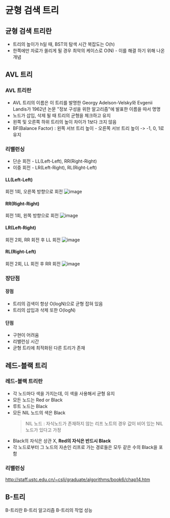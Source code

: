 # 균형 검색 트리
## 균형 검색 트리란
- 트리의 높이가 h일 때, BST의 탐색 시간 복잡도는 O(h)
- 한쪽에만 자료가 쏠리게 될 경우 최악의 케이스로 O(N) - 이를 해결 하기 위해 나온 개념

## AVL 트리
### AVL 트리란
- AVL 트리의 이름은 이 트리를 발명한 Georgy Adelson-Velsky와 Evgenii Landis가 1962년 논문 "정보 구성을 위한 알고리즘"에 발표한 이름을 따서 명명
- 노드가 삽입, 삭제 될 때 트리의 균형을 체크하고 유지
- 왼쪽 및 오른쪽 하위 트리의 높이 차이가 1보다 크지 않음
- BF(Balance Factor) : 왼쪽 서브 트리 높이 - 오른쪽 서브 트리 높이 -> -1, 0, 1로 유지

### 리밸런싱
- 단순 회전 - LL(Left-Left), RR(Right-Right)
- 이중 회전 - LR(Left-Right), RL(Right-Left)
#### LL(Left-Left)
회전 1회, 오른쪽 방향으로 회전
![image](https://github.com/user-attachments/assets/29da1ac3-9d85-4d2d-bf32-ae6fa9ef9289)

#### RR(Right-Right)
회전 1회, 왼쪽 방향으로 회전
![image](https://github.com/user-attachments/assets/2a5fcec5-c508-448f-937d-06dcafadfc17)

#### LR(Left-Right)
회전 2회, RR 회전 후 LL 회전
![image](https://github.com/user-attachments/assets/9f757d76-f54d-4307-ae3b-041fbbfa8e0c)

#### RL(Right-Left)
회전 2회, LL 회전 후 RR 회전
![image](https://github.com/user-attachments/assets/60f25d63-70e3-4ed2-95a7-05118ee7cb21)

### 장단점
#### 장점
- 트리의 검색이 항상 O(logN)으로 균형 잡혀 있음
- 트리의 삽입과 삭제 또한 O(logN)
#### 단점
- 구현이 어려움
- 리밸런싱 시간
- 균형 트리에 최적화된 다른 트리가 존재

## 레드-블랙 트리
### 레드-블랙 트리란
- 각 노드마다 색을 가지는데, 이 색을 사용해서 균형 유지
- 모든 노드는 Red or Black
- 루트 노드는 Black
- 모든 NIL 노드의 색은 Black
  > NIL 노드 : 자식노드가 존재하지 않는 리프 노트의 경우 값이 비어 있는 NIL 노드가 있다고 가정
- Black의 자식은 상관 X, **Red의 자식은 반드시 Black**
- 각 노드로부터 그 노드의 자손인 리프로 가는 경로들은 모두 같은 수의 Black을 포함
### 리밸런싱
http://staff.ustc.edu.cn/~csli/graduate/algorithms/book6/chap14.htm

## B-트리
B-트리란
B-트리 알고리즘
B-트리의 작업 성능
